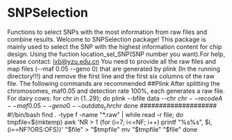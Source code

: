 # SNPSelection
Functions to select SNPs with the most information from raw files and combine results. 
Welcome to SNPSelection package! This package is mainly used to select the SNP with the highest information content for chip design. Using the fuction location_sel_SNP(SNP number you want).For help, please contact: lxb@yzu.edu.cn
You need to provide all the raw files and map files (--maf 0.05 --geno 0) that are generated by plink (In the running directory!!!) and remove the first line and the first six columns of the raw file. The following commands are recommended
##Plink After splitting the chromosomes, maf0.05 and detection rate 100%, each generates a raw file. For dairy cows:
for chr in {1..29}; do
  plink --bfile data --chr $chr --recodeA --maf 0.05 --geno 0 --out data_chr$chr
done
####################
#!/bin/bash
find . -type f -name "*.raw" | while read -r file; do
  tmpfile=$(mktemp)
  awk 'NR > 1 {for (i=7; i<=NF; i++) printf "%s%s", $i, (i==NF?ORS:OFS)}' "$file" > "$tmpfile"
  mv "$tmpfile" "$file"
done
